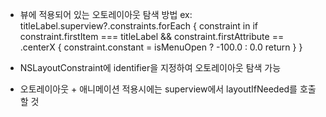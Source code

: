 - 뷰에 적용되어 있는 오토레이아웃 탐색 방법
ex: titleLabel.superview?.constraints.forEach { constraint in
  if constraint.firstItem === titleLabel && 
    constraint.firstAttribute == .centerX {
    constraint.constant = isMenuOpen ? -100.0 : 0.0
    return
  }
}

- NSLayoutConstraint에 identifier을 지정하여 오토레이아웃 탐색 가능
- 오토레이아웃 + 애니메이션 적용시에는 superview에서 layoutIfNeeded를 호출할 것
